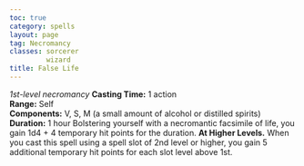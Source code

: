 ```yaml
---
toc: true
category: spells
layout: page
tag: Necromancy
classes: sorcerer
         wizard
title: False Life 
---
```

_1st-level necromancy_ 
**Casting Time:** 1 action    
**Range:** Self    
**Components:** V, S, M (a small amount of alcohol or distilled spirits)    
**Duration:** 1 hour 
Bolstering yourself with a necromantic facsimile of life, you gain 1d4 + 4 temporary hit points for the duration. 
**At Higher Levels.** When you cast this spell using a spell slot of 2nd level or higher, you gain 5 additional temporary hit points for each slot level above 1st. 